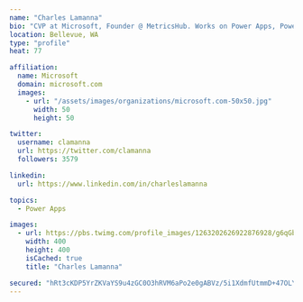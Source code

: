 ```yaml
---
name: "Charles Lamanna"
bio: "CVP at Microsoft, Founder @ MetricsHub. Works on Power Apps, Power Automate, Power Virtual Agent, Common Data Service and Dynamics 365."
location: Bellevue, WA
type: "profile"
heat: 77

affiliation:
  name: Microsoft
  domain: microsoft.com
  images:
    - url: "/assets/images/organizations/microsoft.com-50x50.jpg"
      width: 50
      height: 50

twitter:
  username: clamanna
  url: https://twitter.com/clamanna
  followers: 3579

linkedin:
  url: https://www.linkedin.com/in/charleslamanna

topics:
  - Power Apps

images:
  - url: https://pbs.twimg.com/profile_images/1263202626922876928/g6qGbHZ-_400x400.jpg
    width: 400
    height: 400
    isCached: true
    title: "Charles Lamanna"

secured: "hRt3cKDP5YrZKVaYS9u4zGC0O3hRVM6aPo2e0gABVz/5i1XdmfUtmmD+47OLYKpWIC8BASxWBupYzpUnlcC9q7QPOdgTBpvwDodfLLKVRpDVJP3/YVXlsF9bepCpxd+SfSfHxDdGuNvVxM7Gn7HkOYjj+pqWJaQP3NXBX9ocLVgU4T/HfoNlbq/ZWTmq48u9gHsEr14XtaiEVx45ZTnxYA5mkOPFWIrZtqcRlUzP1ytbw0e/RcZfxR6MwJ5locnWNP+FYOMFicK/i6ss3CC8lqYgCLgEqITy1P+xsKQKFFWGyQqmw+gkre2bKYhZnCHg6IEgVm6uE4dh1sBw6gvWCwq81sjlc9GJuCzZ8Vx9hcdE2pqG3PQG2vczv2dVIGmTVIs1/eknvokmCsJ8XnO73jMvxpuCfh6axDixMK7lEro=;3wHje0gwI71dcfUtBy+kKg=="
---
```


